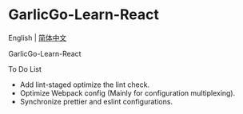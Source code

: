 # GarlicGo-Learn-React

English | [简体中文](./README.zh-CN.md)

GarlicGo-Learn-React

To Do List

- Add lint-staged optimize the lint check.
- Optimize Webpack config (Mainly for configuration multiplexing).
- Synchronize prettier and eslint configurations.
